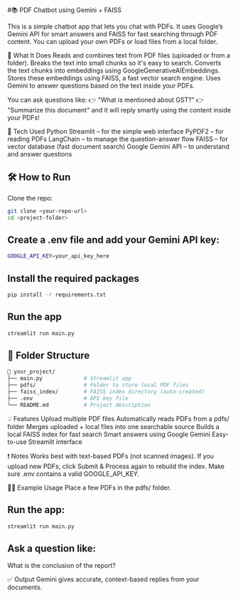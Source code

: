 #📚 PDF Chatbot using Gemini + FAISS

This is a simple chatbot app that lets you chat with PDFs. It uses Google’s Gemini API for smart answers and FAISS for fast searching through PDF content. You can upload your own PDFs or load files from a local folder.

🚀 What It Does
Reads and combines text from PDF files (uploaded or from a folder).
Breaks the text into small chunks so it's easy to search.
Converts the text chunks into embeddings using GoogleGenerativeAIEmbeddings.
Stores these embeddings using FAISS, a fast vector search engine.
Uses Gemini to answer questions based on the text inside your PDFs.

You can ask questions like:
👉 "What is mentioned about GST?"
👉 "Summarize this document"
and it will reply smartly using the content inside your PDFs!

🧰 Tech Used
Python
Streamlit – for the simple web interface
PyPDF2 – for reading PDFs
LangChain – to manage the question-answer flow
FAISS – for vector database (fast document search)
Google Gemini API – to understand and answer questions


## 🛠 How to Run

Clone the repo:

```bash
git clone <your-repo-url>
cd <project-folder>
```


## Create a .env file and add your Gemini API key:

```bash
GOOGLE_API_KEY=your_api_key_here
```

## Install the required packages

```bash
pip install -r requirements.txt
```

## Run the app
```bash
streamlit run main.py
```

## 📁 Folder Structure
```bash
📂 your_project/
├── main.py             # Streamlit app
├── pdfs/               # Folder to store local PDF files
├── faiss_index/        # FAISS index directory (auto-created)
├── .env                # API key file
└── README.md           # Project description
```

💡 Features
Upload multiple PDF files
Automatically reads PDFs from a pdfs/ folder
Merges uploaded + local files into one searchable source
Builds a local FAISS index for fast search
Smart answers using Google Gemini
Easy-to-use Streamlit interface

❗ Notes
Works best with text-based PDFs (not scanned images).
If you upload new PDFs, click Submit & Process again to rebuild the index.
Make sure .env contains a valid GOOGLE_API_KEY.

🙋‍♀️ Example Usage
Place a few PDFs in the pdfs/ folder.

## Run the app:
```bash
streamlit run main.py
```

## Ask a question like:
What is the conclusion of the report?

✅ Output
Gemini gives accurate, context-based replies from your documents.
